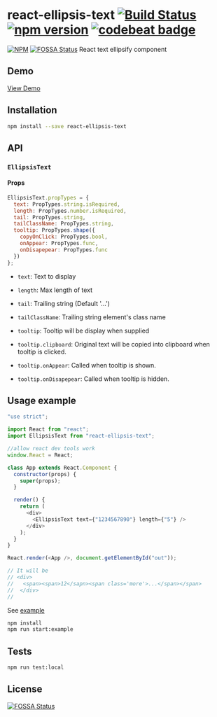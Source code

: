 # react-ellipsis-text [![Build Status](https://travis-ci.org/mobilusoss/react-ellipsis-text.svg?branch=master)](https://travis-ci.org/mobilusoss/react-ellipsis-text) [![npm version](https://badge.fury.io/js/react-ellipsis-text.svg)](http://badge.fury.io/js/react-ellipsis-text) [![codebeat badge](https://codebeat.co/badges/8fcdee06-9bfd-437e-aa17-cbe335a28ac9)](https://codebeat.co/projects/github-com-mobilusoss-react-ellipsis-text-master)

[![NPM](https://nodei.co/npm/react-ellipsis-text.png)](https://nodei.co/npm/react-ellipsis-text/)
[![FOSSA Status](https://app.fossa.io/api/projects/git%2Bgithub.com%2Fmobilusoss%2Freact-ellipsis-text.svg?type=shield)](https://app.fossa.io/projects/git%2Bgithub.com%2Fmobilusoss%2Freact-ellipsis-text?ref=badge_shield)
React text ellipsify component

## Demo

[View Demo](http://mobilusoss.github.io/react-ellipsis-text/example/)

## Installation

```bash
npm install --save react-ellipsis-text
```

## API

### `EllipsisText`

#### Props

```javascript
EllipsisText.propTypes = {
  text: PropTypes.string.isRequired,
  length: PropTypes.number.isRequired,
  tail: PropTypes.string,
  tailClassName: PropTypes.string,
  tooltip: PropTypes.shape({
    copyOnClick: PropTypes.bool,
    onAppear: PropTypes.func,
    onDisapepear: PropTypes.func
  })
};
```

- `text`: Text to display

- `length`: Max length of text

- `tail`: Trailing string (Default '...')

- `tailClassName`: Trailing string element's class name

- `tooltip`: Tooltip will be display when supplied

- `tooltip.clipboard`: Original text will be copied into clipboard when tooltip is clicked.

- `tooltip.onAppear`: Called when tooltip is shown.

- `tooltip.onDisapepear`: Called when tooltip is hidden.

## Usage example

```javascript
"use strict";

import React from "react";
import EllipsisText from "react-ellipsis-text";

//allow react dev tools work
window.React = React;

class App extends React.Component {
  constructor(props) {
    super(props);
  }

  render() {
    return (
      <div>
        <EllipsisText text={"1234567890"} length={"5"} />
      </div>
    );
  }
}

React.render(<App />, document.getElementById("out"));

// It will be
// <div>
//   <span><span>12</sapn><span class='more'>...</span></span>
//  </div>
//
```

See [example](https://github.com/mobilusoss/react-ellipsis-text/tree/develop/example)

```bash
npm install
npm run start:example
```

## Tests

```bash
npm run test:local
```


## License
[![FOSSA Status](https://app.fossa.io/api/projects/git%2Bgithub.com%2Fmobilusoss%2Freact-ellipsis-text.svg?type=large)](https://app.fossa.io/projects/git%2Bgithub.com%2Fmobilusoss%2Freact-ellipsis-text?ref=badge_large)